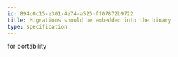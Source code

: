 ```yaml
---
id: 894c0c15-e301-4e74-a525-ff07872b9722
title: Migrations should be embedded into the binary
type: specification
---
```


for portability
